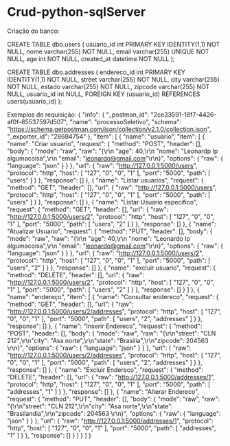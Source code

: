 # Crud-python-sqlServer
Criação do banco:

CREATE TABLE dbo.users
(
    usuario_id int PRIMARY KEY IDENTITY(1,1) NOT NULL,
    nome varchar(255) NOT NULL,
    email varchar(255) UNIQUE NOT NULL,
    age int NOT NULL,
    created_at datetime NOT NULL
);

CREATE TABLE dbo.addresses
(
    endereco_id int PRIMARY KEY IDENTITY(1,1) NOT NULL,
    street varchar(255) NOT NULL,
    city varchar(255) NOT NULL,
    estado varchar(255) NOT NULL,
    zipcode varchar(255) NOT NULL,
	usuario_id int NULL,
	FOREIGN KEY (usuario_id) REFERENCES users(usuario_id)
);




Exemplos de requisição:
{
	"info": {
		"_postman_id": "2ce33591-18f7-4426-af0f-85537597d507",
		"name": "processoSeletivo",
		"schema": "https://schema.getpostman.com/json/collection/v2.1.0/collection.json",
		"_exporter_id": "28684754"
	},
	"item": [
		{
			"name": "usuario",
			"item": [
				{
					"name": "Criar usuario",
					"request": {
						"method": "POST",
						"header": [],
						"body": {
							"mode": "raw",
							"raw": "{\r\n    \"age\": 40,\r\n    \"nome\": \"Leonardp Ip algumacoisa\",\r\n    \"email\": \"leonardo@gmail.com\"\r\n}",
							"options": {
								"raw": {
									"language": "json"
								}
							}
						},
						"url": {
							"raw": "http://127.0.0.1:5000/users",
							"protocol": "http",
							"host": [
								"127",
								"0",
								"0",
								"1"
							],
							"port": "5000",
							"path": [
								"users"
							]
						}
					},
					"response": []
				},
				{
					"name": "Listar usuarios",
					"request": {
						"method": "GET",
						"header": [],
						"url": {
							"raw": "http://127.0.0.1:5000/users",
							"protocol": "http",
							"host": [
								"127",
								"0",
								"0",
								"1"
							],
							"port": "5000",
							"path": [
								"users"
							]
						}
					},
					"response": []
				},
				{
					"name": "Listar Usuario especifico",
					"request": {
						"method": "GET",
						"header": [],
						"url": {
							"raw": "http://127.0.0.1:5000/users/2",
							"protocol": "http",
							"host": [
								"127",
								"0",
								"0",
								"1"
							],
							"port": "5000",
							"path": [
								"users",
								"2"
							]
						}
					},
					"response": []
				},
				{
					"name": "Atualizar Usuario",
					"request": {
						"method": "PUT",
						"header": [],
						"body": {
							"mode": "raw",
							"raw": "{\r\n    \"age\": 40,\r\n    \"nome\": \"Leonardo Ip algumacoisa\",\r\n    \"email\": \"leonardo@gmail.com\"\r\n}",
							"options": {
								"raw": {
									"language": "json"
								}
							}
						},
						"url": {
							"raw": "http://127.0.0.1:5000/users/2",
							"protocol": "http",
							"host": [
								"127",
								"0",
								"0",
								"1"
							],
							"port": "5000",
							"path": [
								"users",
								"2"
							]
						}
					},
					"response": []
				},
				{
					"name": "excluir usuario",
					"request": {
						"method": "DELETE",
						"header": [],
						"url": {
							"raw": "http://127.0.0.1:5000/users/2",
							"protocol": "http",
							"host": [
								"127",
								"0",
								"0",
								"1"
							],
							"port": "5000",
							"path": [
								"users",
								"2"
							]
						}
					},
					"response": []
				}
			]
		},
		{
			"name": "endereço",
			"item": [
				{
					"name": "Consultar endereco",
					"request": {
						"method": "GET",
						"header": [],
						"url": {
							"raw": "http://127.0.0.1:5000/users/2/addresses",
							"protocol": "http",
							"host": [
								"127",
								"0",
								"0",
								"1"
							],
							"port": "5000",
							"path": [
								"users",
								"2",
								"addresses"
							]
						}
					},
					"response": []
				},
				{
					"name": "Inserir Endereco",
					"request": {
						"method": "POST",
						"header": [],
						"body": {
							"mode": "raw",
							"raw": "{\r\n\"street\": \"CLN 212\",\r\n\"city\": \"Asa norte\",\r\n\"state\": \"Brasilia\",\r\n\"zipcode\": 204563 \r\n}",
							"options": {
								"raw": {
									"language": "json"
								}
							}
						},
						"url": {
							"raw": "http://127.0.0.1:5000/users/2/addresses",
							"protocol": "http",
							"host": [
								"127",
								"0",
								"0",
								"1"
							],
							"port": "5000",
							"path": [
								"users",
								"2",
								"addresses"
							]
						}
					},
					"response": []
				},
				{
					"name": "Excluir Endereco",
					"request": {
						"method": "DELETE",
						"header": [],
						"url": {
							"raw": "http://127.0.0.1:5000/addresses/1",
							"protocol": "http",
							"host": [
								"127",
								"0",
								"0",
								"1"
							],
							"port": "5000",
							"path": [
								"addresses",
								"1"
							]
						}
					},
					"response": []
				},
				{
					"name": "Alterar Endereco",
					"request": {
						"method": "PUT",
						"header": [],
						"body": {
							"mode": "raw",
							"raw": "{\r\n\"street\": \"CLN 212\",\r\n\"city\": \"Asa norte\",\r\n\"state\": \"Brasilandia\",\r\n\"zipcode\": 204563 \r\n}",
							"options": {
								"raw": {
									"language": "json"
								}
							}
						},
						"url": {
							"raw": "http://127.0.0.1:5000/addresses/1",
							"protocol": "http",
							"host": [
								"127",
								"0",
								"0",
								"1"
							],
							"port": "5000",
							"path": [
								"addresses",
								"1"
							]
						}
					},
					"response": []
				}
			]
		}
	]
}
